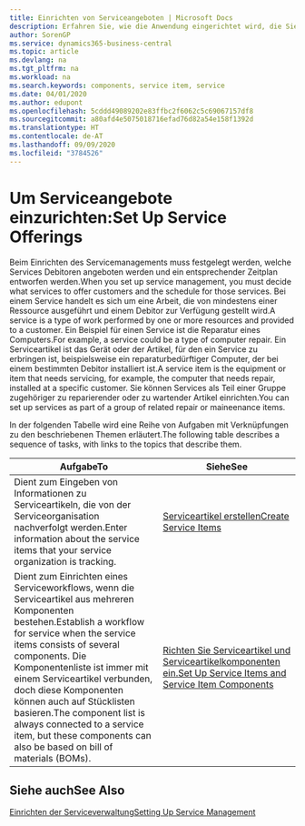 ```yaml
---
title: Einrichten von Serviceangeboten | Microsoft Docs
description: Erfahren Sie, wie die Anwendung eingerichtet wird, die Sie Ihren Debitoren anbieten.
author: SorenGP
ms.service: dynamics365-business-central
ms.topic: article
ms.devlang: na
ms.tgt_pltfrm: na
ms.workload: na
ms.search.keywords: components, service item, service
ms.date: 04/01/2020
ms.author: edupont
ms.openlocfilehash: 5cddd49089202e83ffbc2f6062c5c69067157df8
ms.sourcegitcommit: a80afd4e5075018716efad76d82a54e158f1392d
ms.translationtype: HT
ms.contentlocale: de-AT
ms.lasthandoff: 09/09/2020
ms.locfileid: "3784526"
---
```

# <a name="set-up-service-offerings"></a><span data-ttu-id="14244-103">Um Serviceangebote einzurichten:</span><span class="sxs-lookup"><span data-stu-id="14244-103">Set Up Service Offerings</span></span>
<span data-ttu-id="14244-104">Beim Einrichten des Servicemanagements muss festgelegt werden, welche Services Debitoren angeboten werden und ein entsprechender Zeitplan entworfen werden.</span><span class="sxs-lookup"><span data-stu-id="14244-104">When you set up service management, you must decide what services to offer customers and the schedule for those services.</span></span> <span data-ttu-id="14244-105">Bei einem Service handelt es sich um eine Arbeit, die von mindestens einer Ressource ausgeführt und einem Debitor zur Verfügung gestellt wird.</span><span class="sxs-lookup"><span data-stu-id="14244-105">A service is a type of work performed by one or more resources and provided to a customer.</span></span> <span data-ttu-id="14244-106">Ein Beispiel für einen Service ist die Reparatur eines Computers.</span><span class="sxs-lookup"><span data-stu-id="14244-106">For example, a service could be a type of computer repair.</span></span> <span data-ttu-id="14244-107">Ein Serviceartikel ist das Gerät oder der Artikel, für den ein Service zu erbringen ist, beispielsweise ein reparaturbedürftiger Computer, der bei einem bestimmten Debitor installiert ist.</span><span class="sxs-lookup"><span data-stu-id="14244-107">A service item is the equipment or item that needs servicing, for example, the computer that needs repair, installed at a specific customer.</span></span> <span data-ttu-id="14244-108">Sie können Services als Teil einer Gruppe zugehöriger zu reparierender oder zu wartender Artikel einrichten.</span><span class="sxs-lookup"><span data-stu-id="14244-108">You can set up services as part of a group of related repair or maineenance items.</span></span>  
  
<span data-ttu-id="14244-109">In der folgenden Tabelle wird eine Reihe von Aufgaben mit Verknüpfungen zu den beschriebenen Themen erläutert.</span><span class="sxs-lookup"><span data-stu-id="14244-109">The following table describes a sequence of tasks, with links to the topics that describe them.</span></span>  
  
|<span data-ttu-id="14244-110">**Aufgabe**</span><span class="sxs-lookup"><span data-stu-id="14244-110">**To**</span></span>|<span data-ttu-id="14244-111">**Siehe**</span><span class="sxs-lookup"><span data-stu-id="14244-111">**See**</span></span>|  
|------------|-------------|  
|<span data-ttu-id="14244-112">Dient zum Eingeben von Informationen zu Serviceartikeln, die von der Serviceorganisation nachverfolgt werden.</span><span class="sxs-lookup"><span data-stu-id="14244-112">Enter information about the service items that your service organization is tracking.</span></span>|[<span data-ttu-id="14244-113">Serviceartikel erstellen</span><span class="sxs-lookup"><span data-stu-id="14244-113">Create Service Items</span></span>](service-how-to-create-service-items.md)|  
|<span data-ttu-id="14244-114">Dient zum Einrichten eines Serviceworkflows, wenn die Serviceartikel aus mehreren Komponenten bestehen.</span><span class="sxs-lookup"><span data-stu-id="14244-114">Establish a workflow for service when the service items consists of several components.</span></span> <span data-ttu-id="14244-115">Die Komponentenliste ist immer mit einem Serviceartikel verbunden, doch diese Komponenten können auch auf Stücklisten basieren.</span><span class="sxs-lookup"><span data-stu-id="14244-115">The component list is always connected to a service item, but these components can also be based on bill of materials (BOMs).</span></span>|[<span data-ttu-id="14244-116">Richten Sie Serviceartikel und Serviceartikelkomponenten ein.</span><span class="sxs-lookup"><span data-stu-id="14244-116">Set Up Service Items and Service Item Components</span></span>](service-how-setup-service-items.md)|  
  
## <a name="see-also"></a><span data-ttu-id="14244-117">Siehe auch</span><span class="sxs-lookup"><span data-stu-id="14244-117">See Also</span></span>  
[<span data-ttu-id="14244-118">Einrichten der Serviceverwaltung</span><span class="sxs-lookup"><span data-stu-id="14244-118">Setting Up Service Management</span></span>](service-setup-service.md)   